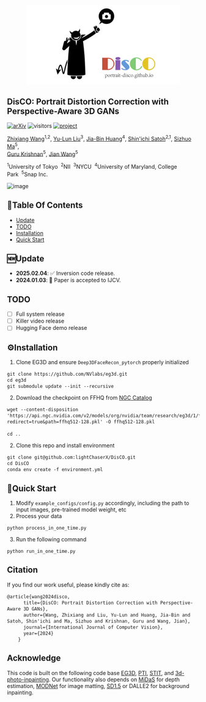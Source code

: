 <p align="center">
    <img src="assets/disco_logo.png" width="400">
</p>


## DisCO: Portrait Distortion Correction with Perspective-Aware 3D GANs


[![arXiv](https://img.shields.io/badge/arXiv-2302.12253-b31b1b.svg)](https://arxiv.org/abs/2302.12253) ![visitors](https://visitor-badge.laobi.icu/badge?page_id=lightChaserX/DisCO) [![project](https://img.shields.io/badge/project-page-8A2BE2)](https://portrait-disco.github.io/)



[Zhixiang Wang](https://lightchaserx.github.io/)<sup>1,2</sup>, [Yu-Lun Liu](https://yulunalexliu.github.io/)<sup>3</sup>, [Jia-Bin Huang](https://jbhuang0604.github.io/)<sup>4</sup>, [Shin'ichi Satoh](http://research.nii.ac.jp/~satoh/index.html)<sup>2,1</sup>, [Sizhuo Ma](https://sizhuoma.netlify.app/)<sup>5</sup>,   
[Guru Krishnan](https://research.snap.com/team/team-member.html#guru-krishnan)<sup>5</sup>, [Jian Wang](https://jianwang-cmu.github.io/)<sup>5</sup>

<sup>1</sup>University of Tokyo&nbsp;&nbsp;<sup>2</sup>NII&nbsp;&nbsp;<sup>3</sup>NYCU&nbsp;&nbsp;<sup>4</sup>University of Maryland, College Park&nbsp;&nbsp;<sup>5</sup>Snap Inc. 

<img width="667" alt="image" src="https://github.com/lightChaserX/DisCO/assets/11884079/69cc113e-5e9d-48d2-8a3c-d89f4ee65fc3">



## :book:Table Of Contents

- [Update](#update)
- [TODO](#todo)
- [Installation](#installation)
- [Quick Start](#quick_start)

## <a name="update"></a>:new:Update

- **2025.02.04**: ✅ Inversion code release.
- **2024.01.03**: 🚀 Paper is accepted to IJCV.

## <a name="todo"></a>TODO

- [ ] Full system release
- [ ] Killer video release
- [ ] Hugging Face demo release 

## <a name="installation"></a>:gear:Installation

1. Clone EG3D and ensure `Deep3DFaceRecon_pytorch` properly initialized
```shell
git clone https://github.com/NVlabs/eg3d.git
cd eg3d
git submodule update --init --recursive
```

2. Download the checkpoint on FFHQ from <a href="https://catalog.ngc.nvidia.com/orgs/nvidia/teams/research/models/eg3d">NGC Catalog</a>
```shell
wget --content-disposition 'https://api.ngc.nvidia.com/v2/models/org/nvidia/team/research/eg3d/1/files?redirect=true&path=ffhq512-128.pkl' -O ffhq512-128.pkl

cd ..
```

2. Clone this repo and install environment
```shell
git clone git@github.com:lightChaserX/DisCO.git
cd DisCO
conda env create -f environment.yml
```



## <a name="quick_start"></a>:flight_departure:Quick Start

1. Modify `example_configs/config.py` accordingly, including the path to input images, pre-trained model weight, etc
2. Process your data
```
python process_in_one_time.py
```
3. Run the following command
```
python run_in_one_time.py
```

## Citation

If you find our work useful, please kindly cite as:
```
@article{wang2024disco,
      title={DisCO: Portrait Distortion Correction with Perspective-Aware 3D GANs},
      author={Wang, Zhixiang and Liu, Yu-Lun and Huang, Jia-Bin and Satoh, Shin'ichi and Ma, Sizhuo and Krishnan, Guru and Wang, Jian},
      journal={International Journal of Computer Vision},
      year={2024}
    }
```


## Acknowledge
This code is built on the following code base <a href='https://github.com/NVlabs/eg3d'>EG3D</a>, <a href='https://github.com/danielroich/PTI'>PTI</a>,  <a href='https://github.com/rotemtzaban/STIT'>STIT</a>, and <a href="https://github.com/vt-vl-lab/3d-photo-inpainting">3d-photo-inpainting</a>. Our functionality also depends on <a href="https://github.com/isl-org/MiDaS">MiDaS</a> for depth estimation, <a href="https://github.com/ZHKKKe/MODNet">MODNet</a> for image matting, <a href="https://github.com/CompVis/stable-diffusion">SD1.5</a> or DALLE2 for background inpainting. 
